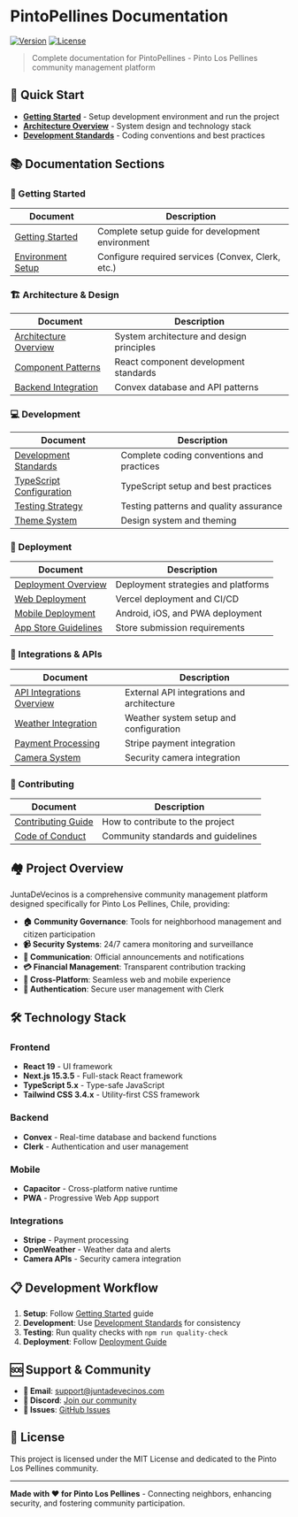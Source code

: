 # PintoPellines Documentation

[![Version](https://img.shields.io/badge/version-1.0.0-blue.svg)](https://github.com/hinoki-ai/-R-M-C)
[![License](https://img.shields.io/badge/license-MIT-green.svg)](../LICENSE)

> Complete documentation for PintoPellines - Pinto Los Pellines community management platform

## 🌟 Quick Start

- **[Getting Started](getting-started/README.md)** - Setup development environment and run the project
- **[Architecture Overview](architecture/README.md)** - System design and technology stack
- **[Development Standards](development/README.md)** - Coding conventions and best practices

## 📚 Documentation Sections

### 🚀 Getting Started

| Document | Description |
|----------|-------------|
| [Getting Started](getting-started/README.md) | Complete setup guide for development environment |
| [Environment Setup](getting-started/README.md#environment-setup) | Configure required services (Convex, Clerk, etc.) |

### 🏗️ Architecture & Design

| Document | Description |
|----------|-------------|
| [Architecture Overview](architecture/README.md) | System architecture and design principles |
| [Component Patterns](development/README.md#component-development) | React component development standards |
| [Backend Integration](development/README.md#backend-development) | Convex database and API patterns |

### 💻 Development

| Document | Description |
|----------|-------------|
| [Development Standards](development/README.md) | Complete coding conventions and practices |
| [TypeScript Configuration](development/README.md#typescript-configuration) | TypeScript setup and best practices |
| [Testing Strategy](development/README.md#testing-standards) | Testing patterns and quality assurance |
| [Theme System](development/theme-system.md) | Design system and theming |

### 🚀 Deployment

| Document | Description |
|----------|-------------|
| [Deployment Overview](deployment/README.md) | Deployment strategies and platforms |
| [Web Deployment](deployment/README.md#web-deployment) | Vercel deployment and CI/CD |
| [Mobile Deployment](deployment/mobile-deployment.md) | Android, iOS, and PWA deployment |
| [App Store Guidelines](deployment/mobile-deployment.md#app-store-guidelines) | Store submission requirements |

### 🔌 Integrations & APIs

| Document | Description |
|----------|-------------|
| [API Integrations Overview](api/README.md) | External API integrations and architecture |
| [Weather Integration](api/weather-integration.md) | Weather system setup and configuration |
| [Payment Processing](api/README.md#payment-processing) | Stripe payment integration |
| [Camera System](api/README.md#camera-system) | Security camera integration |

### 🤝 Contributing

| Document | Description |
|----------|-------------|
| [Contributing Guide](contributing/README.md) | How to contribute to the project |
| [Code of Conduct](../CODE_OF_CONDUCT.md) | Community standards and guidelines |

## 🏘️ Project Overview

JuntaDeVecinos is a comprehensive community management platform designed specifically for Pinto Los Pellines, Chile, providing:

- **🏠 Community Governance**: Tools for neighborhood management and citizen participation
- **📹 Security Systems**: 24/7 camera monitoring and surveillance
- **📢 Communication**: Official announcements and notifications
- **💳 Financial Management**: Transparent contribution tracking
- **📱 Cross-Platform**: Seamless web and mobile experience
- **🔐 Authentication**: Secure user management with Clerk

## 🛠️ Technology Stack

### Frontend

- **React 19** - UI framework
- **Next.js 15.3.5** - Full-stack React framework
- **TypeScript 5.x** - Type-safe JavaScript
- **Tailwind CSS 3.4.x** - Utility-first CSS framework

### Backend

- **Convex** - Real-time database and backend functions
- **Clerk** - Authentication and user management

### Mobile

- **Capacitor** - Cross-platform native runtime
- **PWA** - Progressive Web App support

### Integrations

- **Stripe** - Payment processing
- **OpenWeather** - Weather data and alerts
- **Camera APIs** - Security camera integration

## 📋 Development Workflow

1. **Setup**: Follow [Getting Started](getting-started/README.md) guide
2. **Development**: Use [Development Standards](development/README.md) for consistency
3. **Testing**: Run quality checks with `npm run quality-check`
4. **Deployment**: Follow [Deployment Guide](deployment/README.md)

## 🆘 Support & Community

- **📧 Email**: [support@juntadevecinos.com](mailto:support@juntadevecinos.com)
- **💬 Discord**: [Join our community](https://discord.gg/hinoki-ai)
- **🐛 Issues**: [GitHub Issues](https://github.com/hinoki-ai/-R-M-C/issues)

## 📄 License

This project is licensed under the MIT License and dedicated to the Pinto Los Pellines community.

---

**Made with ❤️ for Pinto Los Pellines** - Connecting neighbors, enhancing security, and fostering community participation.
